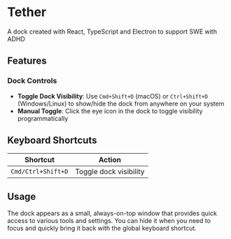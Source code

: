 # Tether
A dock created with React, TypeScript and Electron to support SWE with ADHD

## Features

### Dock Controls
- **Toggle Dock Visibility**: Use `Cmd+Shift+D` (macOS) or `Ctrl+Shift+D` (Windows/Linux) to show/hide the dock from anywhere on your system
- **Manual Toggle**: Click the eye icon in the dock to toggle visibility programmatically

## Keyboard Shortcuts

| Shortcut | Action |
|----------|--------|
| `Cmd/Ctrl+Shift+D` | Toggle dock visibility |

## Usage

The dock appears as a small, always-on-top window that provides quick access to various tools and settings. You can hide it when you need to focus and quickly bring it back with the global keyboard shortcut.
